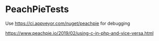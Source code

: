 # PeachPieTests


Use https://ci.appveyor.com/nuget/peachpie for debugging


https://www.peachpie.io/2019/02/using-c-in-php-and-vice-versa.html
